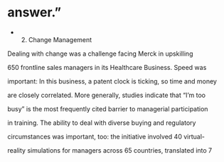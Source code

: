 # answer.”

- 2. Change Management

Dealing with change was a challenge facing Merck in upskilling

650 frontline sales managers in its Healthcare Business. Speed was

important: In this business, a patent clock is ticking, so time and money

are closely correlated. More generally, studies indicate that “I’m too

busy” is the most frequently cited barrier to managerial participation

in training. The ability to deal with diverse buying and regulatory

circumstances was important, too: the initiative involved 40 virtual-

reality simulations for managers across 65 countries, translated into 7